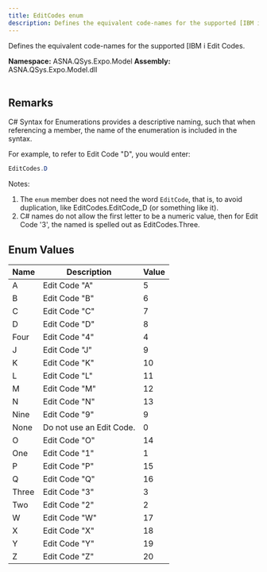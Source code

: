 ```yaml
---
title: EditCodes enum
description: Defines the equivalent code-names for the supported [IBM i Edit Codes.
---
```


Defines the equivalent code-names for the supported [IBM i Edit Codes.

**Namespace:** ASNA.QSys.Expo.Model
**Assembly:** ASNA.QSys.Expo.Model.dll
<br>
<br>

## Remarks

C# Syntax for Enumerations provides a descriptive naming, such that when referencing a member, the name of the enumeration is included in the syntax.

 For example, to refer to Edit Code "D", you would enter:

 ```cs
 EditCodes.D
 ```
 Notes: 
 1. The `enum` member does not need the word `EditCode`, that is, to avoid duplication, like EditCodes.EditCode_D (or something like it).
 2. C# names do not allow the first letter to be a numeric value, then for Edit Code '3', the named is spelled out as EditCodes.Three.

## Enum Values

| Name | Description | Value
| --- | --- | --- 
| A | Edit Code "A" | 5 |
| B | Edit Code "B" | 6 |
| C | Edit Code "C" | 7 |
| D | Edit Code "D" | 8 |
| Four | Edit Code "4" | 4 |
| J | Edit Code "J" | 9 |
| K | Edit Code "K" | 10 |
| L | Edit Code "L" | 11 |
| M | Edit Code "M" | 12 |
| N | Edit Code "N" | 13 |
| Nine | Edit Code "9" | 9 |
| None | Do not use an Edit Code. | 0 |
| O | Edit Code "O" | 14 |
| One | Edit Code "1" | 1 |
| P | Edit Code "P" | 15 |
| Q | Edit Code "Q" | 16 |
| Three | Edit Code "3" | 3 |
| Two | Edit Code "2" | 2 |
| W | Edit Code "W" | 17 |
| X | Edit Code "X" | 18 |
| Y | Edit Code "Y" | 19 |
| Z | Edit Code "Z" | 20 |
